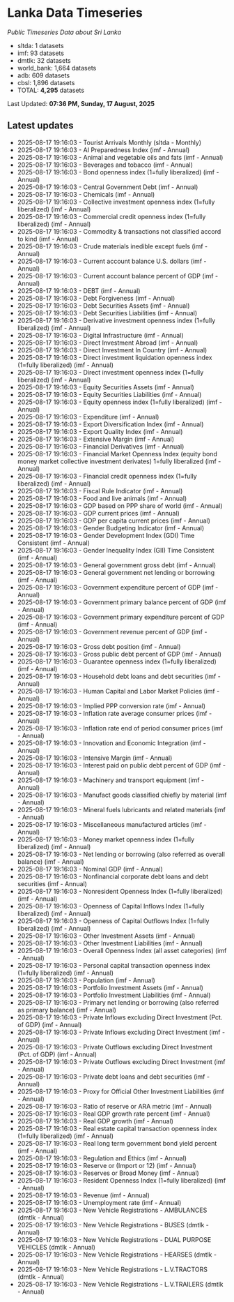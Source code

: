 # Lanka Data Timeseries
*Public Timeseries Data about Sri Lanka*

* sltda: 1 datasets
* imf: 93 datasets
* dmtlk: 32 datasets
* world_bank: 1,664 datasets
* adb: 609 datasets
* cbsl: 1,896 datasets
* TOTAL: **4,295** datasets

Last Updated: **07:36 PM, Sunday, 17 August, 2025**

## Latest updates

* 2025-08-17 19:16:03 - Tourist Arrivals Monthly (sltda - Monthly)
* 2025-08-17 19:16:03 - AI Preparedness Index (imf - Annual)
* 2025-08-17 19:16:03 - Animal and vegetable oils and fats (imf - Annual)
* 2025-08-17 19:16:03 - Beverages and tobacco (imf - Annual)
* 2025-08-17 19:16:03 - Bond openness index (1=fully liberalized) (imf - Annual)
* 2025-08-17 19:16:03 - Central Government Debt (imf - Annual)
* 2025-08-17 19:16:03 - Chemicals (imf - Annual)
* 2025-08-17 19:16:03 - Collective investment openness index (1=fully liberalized) (imf - Annual)
* 2025-08-17 19:16:03 - Commercial credit openness index (1=fully liberalized) (imf - Annual)
* 2025-08-17 19:16:03 - Commodity & transactions not classified accord to kind (imf - Annual)
* 2025-08-17 19:16:03 - Crude materials inedible except fuels (imf - Annual)
* 2025-08-17 19:16:03 - Current account balance U.S. dollars (imf - Annual)
* 2025-08-17 19:16:03 - Current account balance percent of GDP (imf - Annual)
* 2025-08-17 19:16:03 - DEBT (imf - Annual)
* 2025-08-17 19:16:03 - Debt Forgiveness (imf - Annual)
* 2025-08-17 19:16:03 - Debt Securities Assets (imf - Annual)
* 2025-08-17 19:16:03 - Debt Securities Liabilities (imf - Annual)
* 2025-08-17 19:16:03 - Derivative investment openness index (1=fully liberalized) (imf - Annual)
* 2025-08-17 19:16:03 - Digital Infrastructure (imf - Annual)
* 2025-08-17 19:16:03 - Direct Investment Abroad (imf - Annual)
* 2025-08-17 19:16:03 - Direct Investment In Country (imf - Annual)
* 2025-08-17 19:16:03 - Direct investment liquidation openness index (1=fully liberalized) (imf - Annual)
* 2025-08-17 19:16:03 - Direct investment openness index (1=fully liberalized) (imf - Annual)
* 2025-08-17 19:16:03 - Equity Securities Assets (imf - Annual)
* 2025-08-17 19:16:03 - Equity Securities Liabilities (imf - Annual)
* 2025-08-17 19:16:03 - Equity openness index (1=fully liberalized) (imf - Annual)
* 2025-08-17 19:16:03 - Expenditure (imf - Annual)
* 2025-08-17 19:16:03 - Export Diversification Index (imf - Annual)
* 2025-08-17 19:16:03 - Export Quality Index (imf - Annual)
* 2025-08-17 19:16:03 - Extensive Margin (imf - Annual)
* 2025-08-17 19:16:03 - Financial Derivatives (imf - Annual)
* 2025-08-17 19:16:03 - Financial Market Openness Index (equity bond money market collective investment derivates) 1=fully liberalized (imf - Annual)
* 2025-08-17 19:16:03 - Financial credit openness index (1=fully liberalized) (imf - Annual)
* 2025-08-17 19:16:03 - Fiscal Rule Indicator (imf - Annual)
* 2025-08-17 19:16:03 - Food and live animals (imf - Annual)
* 2025-08-17 19:16:03 - GDP based on PPP share of world (imf - Annual)
* 2025-08-17 19:16:03 - GDP current prices (imf - Annual)
* 2025-08-17 19:16:03 - GDP per capita current prices (imf - Annual)
* 2025-08-17 19:16:03 - Gender Budgeting Indicator (imf - Annual)
* 2025-08-17 19:16:03 - Gender Development Index (GDI) Time Consistent (imf - Annual)
* 2025-08-17 19:16:03 - Gender Inequality Index (GII) Time Consistent (imf - Annual)
* 2025-08-17 19:16:03 - General government gross debt (imf - Annual)
* 2025-08-17 19:16:03 - General government net lending or borrowing (imf - Annual)
* 2025-08-17 19:16:03 - Government expenditure percent of GDP (imf - Annual)
* 2025-08-17 19:16:03 - Government primary balance percent of GDP (imf - Annual)
* 2025-08-17 19:16:03 - Government primary expenditure percent of GDP (imf - Annual)
* 2025-08-17 19:16:03 - Government revenue percent of GDP (imf - Annual)
* 2025-08-17 19:16:03 - Gross debt position (imf - Annual)
* 2025-08-17 19:16:03 - Gross public debt percent of GDP (imf - Annual)
* 2025-08-17 19:16:03 - Guarantee openness index (1=fully liberalized) (imf - Annual)
* 2025-08-17 19:16:03 - Household debt loans and debt securities (imf - Annual)
* 2025-08-17 19:16:03 - Human Capital and Labor Market Policies (imf - Annual)
* 2025-08-17 19:16:03 - Implied PPP conversion rate (imf - Annual)
* 2025-08-17 19:16:03 - Inflation rate average consumer prices (imf - Annual)
* 2025-08-17 19:16:03 - Inflation rate end of period consumer prices (imf - Annual)
* 2025-08-17 19:16:03 - Innovation and Economic Integration (imf - Annual)
* 2025-08-17 19:16:03 - Intensive Margin (imf - Annual)
* 2025-08-17 19:16:03 - Interest paid on public debt percent of GDP (imf - Annual)
* 2025-08-17 19:16:03 - Machinery and transport equipment (imf - Annual)
* 2025-08-17 19:16:03 - Manufact goods classified chiefly by material (imf - Annual)
* 2025-08-17 19:16:03 - Mineral fuels lubricants and related materials (imf - Annual)
* 2025-08-17 19:16:03 - Miscellaneous manufactured articles (imf - Annual)
* 2025-08-17 19:16:03 - Money market openness index (1=fully liberalized) (imf - Annual)
* 2025-08-17 19:16:03 - Net lending or borrowing (also referred as overall balance) (imf - Annual)
* 2025-08-17 19:16:03 - Nominal GDP (imf - Annual)
* 2025-08-17 19:16:03 - Nonfinancial corporate debt loans and debt securities (imf - Annual)
* 2025-08-17 19:16:03 - Nonresident Openness Index (1=fully liberalized) (imf - Annual)
* 2025-08-17 19:16:03 - Openness of Capital Inflows Index (1=fully liberalized) (imf - Annual)
* 2025-08-17 19:16:03 - Openness of Capital Outflows Index (1=fully liberalized) (imf - Annual)
* 2025-08-17 19:16:03 - Other Investment Assets (imf - Annual)
* 2025-08-17 19:16:03 - Other Investment Liabilities (imf - Annual)
* 2025-08-17 19:16:03 - Overall Openness Index (all asset categories) (imf - Annual)
* 2025-08-17 19:16:03 - Personal capital transaction openness index (1=fully liberalized) (imf - Annual)
* 2025-08-17 19:16:03 - Population (imf - Annual)
* 2025-08-17 19:16:03 - Portfolio Investment Assets (imf - Annual)
* 2025-08-17 19:16:03 - Portfolio Investment Liabilities (imf - Annual)
* 2025-08-17 19:16:03 - Primary net lending or borrowing (also referred as primary balance) (imf - Annual)
* 2025-08-17 19:16:03 - Private Inflows excluding Direct Investment (Pct. of GDP) (imf - Annual)
* 2025-08-17 19:16:03 - Private Inflows excluding Direct Investment (imf - Annual)
* 2025-08-17 19:16:03 - Private Outflows excluding Direct Investment (Pct. of GDP) (imf - Annual)
* 2025-08-17 19:16:03 - Private Outflows excluding Direct Investment (imf - Annual)
* 2025-08-17 19:16:03 - Private debt loans and debt securities (imf - Annual)
* 2025-08-17 19:16:03 - Proxy for Official Other Investment Liabilities (imf - Annual)
* 2025-08-17 19:16:03 - Ratio of reserve or ARA metric (imf - Annual)
* 2025-08-17 19:16:03 - Real GDP growth rate percent (imf - Annual)
* 2025-08-17 19:16:03 - Real GDP growth (imf - Annual)
* 2025-08-17 19:16:03 - Real estate capital transaction openness index (1=fully liberalized) (imf - Annual)
* 2025-08-17 19:16:03 - Real long term government bond yield percent (imf - Annual)
* 2025-08-17 19:16:03 - Regulation and Ethics (imf - Annual)
* 2025-08-17 19:16:03 - Reserve or (Import or 12) (imf - Annual)
* 2025-08-17 19:16:03 - Reserves or Broad Money (imf - Annual)
* 2025-08-17 19:16:03 - Resident Openness Index (1=fully liberalized) (imf - Annual)
* 2025-08-17 19:16:03 - Revenue (imf - Annual)
* 2025-08-17 19:16:03 - Unemployment rate (imf - Annual)
* 2025-08-17 19:16:03 - New Vehicle Registrations - AMBULANCES (dmtlk - Annual)
* 2025-08-17 19:16:03 - New Vehicle Registrations - BUSES (dmtlk - Annual)
* 2025-08-17 19:16:03 - New Vehicle Registrations - DUAL PURPOSE VEHICLES (dmtlk - Annual)
* 2025-08-17 19:16:03 - New Vehicle Registrations - HEARSES (dmtlk - Annual)
* 2025-08-17 19:16:03 - New Vehicle Registrations - L.V.TRACTORS (dmtlk - Annual)
* 2025-08-17 19:16:03 - New Vehicle Registrations - L.V.TRAILERS (dmtlk - Annual)